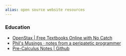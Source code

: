 ```yaml
---
alias: open source website resources
---
```


### Education
- [OpenStax | Free Textbooks Online with No Catch](https://openstax.org/)
- [Phil's Musings · notes from a peripatetic programmer](https://philschatz.com/)
- [Pre-Calculus Notes | Github](https://github.com/philschatz/precalculus-book/blob/master/SUMMARY.md)